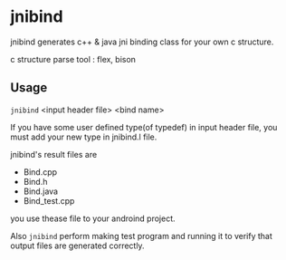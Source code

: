 # jnibind
jnibind generates c++ & java jni binding class for your own c structure.

c structure parse tool : flex, bison

## Usage

`jnibind` \<input header file\> \<bind name\>

If you have some user defined type(of typedef) in input header file, you must add your new type in jnibind.l file.

jnibind's result files are 
  * Bind<name>.cpp
  * Bind<name>.h
  * Bind<name>.java
  * Bind<name>_test.cpp

you use thease file to your androind project.

Also `jnibind` perform making test program and running it to verify that output files are generated correctly.
